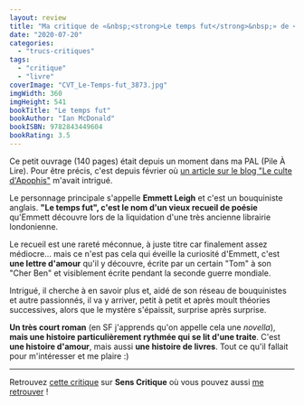 ```yaml
---
layout: review
title: "Ma critique de «&nbsp;<strong>Le temps fut</strong>&nbsp;» de <em>Ian McDonald</em>"
date: "2020-07-20"
categories: 
  - "trucs-critiques"
tags: 
  - "critique"
  - "livre"
coverImage: "CVT_Le-Temps-fut_3873.jpg"
imgWidth: 360
imgHeight: 541
bookTitle: "Le temps fut"
bookAuthor: "Ian McDonald"
bookISBN: 9782843449604  
bookRating: 3.5
---
```


Ce petit ouvrage (140 pages) était depuis un moment dans ma PAL (Pile À Lire). Pour être précis, c'est depuis février où [un article sur le blog "Le culte d'Apophis"](https://lecultedapophis.com/2020/02/06/le-temps-fut-ian-mcdonald/) m'avait intrigué.

Le personnage principale s'appelle **Emmett Leigh** et c'est un bouquiniste anglais. **"Le temps fut", c'est le nom d'un vieux recueil de poésie** qu'Emmett découvre lors de la liquidation d'une très ancienne librairie londonienne.

Le recueil est une rareté méconnue, à juste titre car finalement assez médiocre... mais ce n'est pas cela qui éveille la curiosité d'Emmett, c'est **une lettre d'amour** qu'il y découvre, écrite par un certain "Tom" à son "Cher Ben" et visiblement écrite pendant la seconde guerre mondiale.

Intrigué, il cherche à en savoir plus et, aidé de son réseau de bouquinistes et autre passionnés, il va y arriver, petit à petit et après moult théories successives, alors que le mystère s'épaissit, surprise après surprise.

**Un très court roman** (en SF j'apprends qu'on appelle cela une _novella_), **mais une histoire particulièrement rythmée qui se lit d'une traite**. C'est **une histoire d'amour**, mais aussi **une histoire de livres**. Tout ce qu'il fallait pour m'intéresser et me plaire :)

* * *

Retrouvez [cette critique](https://www.senscritique.com/livre/Le_Temps_fut/critique/225824560) sur **Sens Critique** où vous pouvez aussi [me retrouver](http://www.senscritique.com/Arnaud_Malon) !
